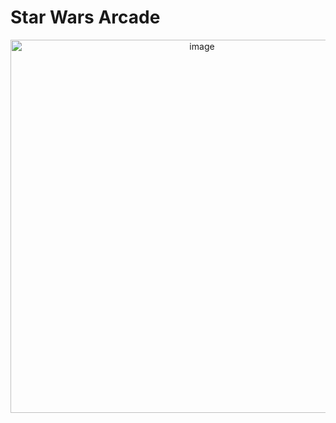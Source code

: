 # Star Wars Arcade
<div align="center">
  <img width="597" alt="image" src="https://github.com/user-attachments/assets/1e410c2c-3499-47f5-ac66-e25de709500e" />
</div>
